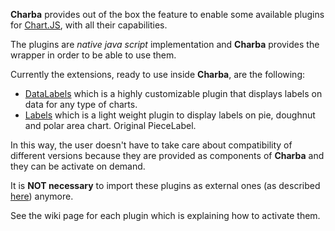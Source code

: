 **Charba** provides out of the box the feature to enable some available plugins for [Chart.JS](http://www.chartjs.org/), with all their capabilities.

The plugins are *native java script* implementation and **Charba** provides the wrapper in order to be able to use them.

Currently the extensions, ready to use inside **Charba**, are the following:

  * [DataLabels](https://github.com/chartjs/chartjs-plugin-datalabels) which is a highly customizable plugin that displays labels on data for any type of charts.
  * [Labels](https://github.com/emn178/chartjs-plugin-labels) which is a light weight plugin to display labels on pie, doughnut and polar area chart. Original PieceLabel.

In this way, the user doesn't have to take care about compatibility of different versions because they are provided as components of **Charba** and they can be activate on demand.

It is **NOT necessary** to import these plugins as external ones (as described [here](Plugins#importing-existing-chartjs-plugins)) anymore.

See the wiki page for each plugin which is explaining how to activate them.